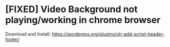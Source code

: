 # [FIXED] Video Background not playing/working in chrome browser

Download and Install: https://wordpress.org/plugins/oh-add-script-header-footer/


